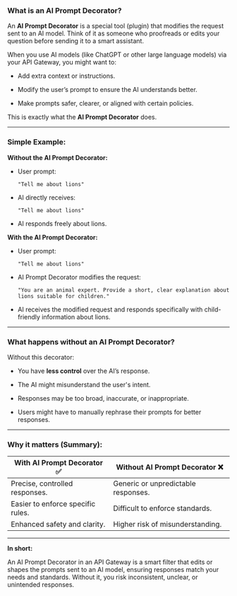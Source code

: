 ### What is an AI Prompt Decorator?

An **AI Prompt Decorator** is a special tool (plugin) that modifies the request sent to an AI model. Think of it as someone who proofreads or edits your question before sending it to a smart assistant.

When you use AI models (like ChatGPT or other large language models) via your API Gateway, you might want to:

*   Add extra context or instructions.
    
*   Modify the user’s prompt to ensure the AI understands better.
    
*   Make prompts safer, clearer, or aligned with certain policies.
    

This is exactly what the **AI Prompt Decorator** does.

* * *

### Simple Example:

**Without the AI Prompt Decorator:**

*   User prompt:
    
    ```
    "Tell me about lions"
    ```
    
*   AI directly receives:
    
    ```
    "Tell me about lions"
    ```
    
*   AI responds freely about lions.
    

**With the AI Prompt Decorator:**

*   User prompt:
    
    ```
    "Tell me about lions"
    ```
    
*   AI Prompt Decorator modifies the request:
    
    ```
    "You are an animal expert. Provide a short, clear explanation about lions suitable for children."
    ```
    
*   AI receives the modified request and responds specifically with child-friendly information about lions.
    

* * *

### What happens without an AI Prompt Decorator?

Without this decorator:

*   You have **less control** over the AI’s response.
    
*   The AI might misunderstand the user's intent.
    
*   Responses may be too broad, inaccurate, or inappropriate.
    
*   Users might have to manually rephrase their prompts for better responses.
    

* * *

### Why it matters (Summary):

| With AI Prompt Decorator ✅ | Without AI Prompt Decorator ❌ |
| --- | --- |
| Precise, controlled responses. | Generic or unpredictable responses. |
| Easier to enforce specific rules. | Difficult to enforce standards. |
| Enhanced safety and clarity. | Higher risk of misunderstanding. |

* * *

**In short:**

An AI Prompt Decorator in an API Gateway is a smart filter that edits or shapes the prompts sent to an AI model, ensuring responses match your needs and standards. Without it, you risk inconsistent, unclear, or unintended responses.
